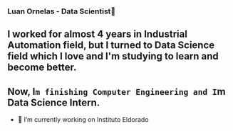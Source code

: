 ### Luan Ornelas - Data Scientist👋
## I worked for almost 4 years in Industrial Automation field, but I turned to Data Science field which I love and I'm studying to learn and become better.
## Now, I`m finishing Computer Engineering and I`m Data Science Intern.

- 🔭 I’m currently working on Instituto Eldorado
<!--
**luanornelas21/luanornelas21** is a ✨ _special_ ✨ repository because its `README.md` (this file) appears on your GitHub profile.

Here are some ideas to get you started:

- 🔭 I’m currently working on ...
- 🌱 I’m currently learning ...
- 👯 I’m looking to collaborate on ...
- 🤔 I’m looking for help with ...
- 💬 Ask me about ...
- 📫 How to reach me: ...
- 😄 Pronouns: ...
- ⚡ Fun fact: ...
-->

